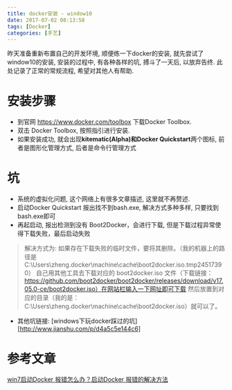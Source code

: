 ```yaml
---
title: docker安装 - window10
date: 2017-07-02 08:13:58
tags: [Docker]
categories: [手艺]
---
```


昨天准备重新布置自己的开发环境, 顺便练一下docker的安装, 就先尝试了window10的安装, 安装的过程中, 有各种各样的坑, 搏斗了一天后, 以放弃告终.
此处记录了正常的常规流程, 希望对其他人有帮助.

<!--more-->

# 安装步骤
 - 到官网 https://www.docker.com/toolbox 下载Docker Toolbox.
 - 双击 Docker Toolbox, 按照指引进行安装.
 - 如果安装成功, 就会出现**kitematic(Alpha)**和**Docker Quickstart**两个图标, 前者是图形化管理方式, 后者是命令行管理方式

# 坑
 - 系统的虚拟化问题, 这个网络上有很多文章描述, 这里就不再赘述.
 - 启动Docker Quickstart 报出找不到bash.exe, 解决方式多种多样, 只要找到bash.exe即可
 - 再起启动, 报出检测到没有 Boot2Docker，会进行下载, 但是下载过程异常使得下载失败，最后启动失败
  > 解决方式为:
    如果存在下载失败的临时文件，要将其删除。（我的机器上的路径是C:\Users\zheng\.docker\machine\cache\boot2docker.iso.tmp24517390）
    自己用其他工具去下载对应的 boot2docker.iso 文件（下载链接：https://github.com/boot2docker/boot2docker/releases/download/v17.05.0-ce/boot2docker.iso）在网站栏输入一下网址即可下载
    然后放置到对应的目录（我的是：C:\Users\zheng\.docker\machine\cache\boot2docker.iso）就可以了。

 - 其他坑链接: [windows下玩docker踩过的坑][http://www.jianshu.com/p/d4a5c5e144c6]

 # 参考文章
 [win7启动Docker 报错怎么办？启动Docker 报错的解决方法](http://www.winwin7.com/JC/Win7JC-2511.html)